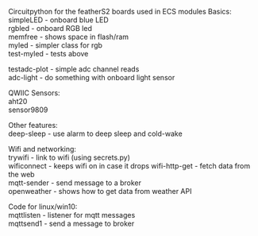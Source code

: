 Circuitpython for the featherS2 boards used in ECS modules
Basics:  
simpleLED - onboard blue LED  
rgbled - onboard RGB led  
memfree - shows space in flash/ram  
myled - simpler class for rgb   
test-myled - tests above  

testadc-plot - simple adc channel reads  
adc-light - do something with onboard light sensor  

QWIIC Sensors:  
aht20  
sensor9809  

Other features:  
 deep-sleep - use alarm to deep sleep and cold-wake

Wifi and networking:  
trywifi - link to wifi (using secrets.py)  
wificonnect - keeps wifi on in case it drops
wifi-http-get - fetch data from the web  
mqtt-sender - send message to a broker  
openweather - shows how to get data from weather API  

Code for linux/win10:  
mqttlisten - listener for mqtt messages  
mqttsend1 - send a message to broker  

